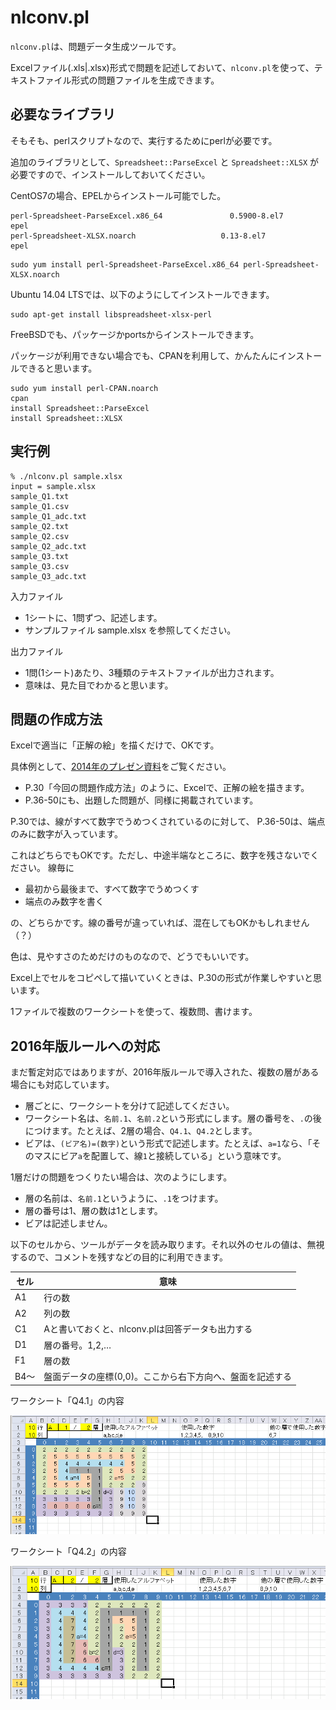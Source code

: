# nlconv.pl

`nlconv.pl`は、問題データ生成ツールです。

Excelファイル(.xls|.xlsx)形式で問題を記述しておいて、`nlconv.pl`を使って、テキストファイル形式の問題ファイルを生成できます。


## 必要なライブラリ

そもそも、perlスクリプトなので、実行するためにperlが必要です。

追加のライブラリとして、`Spreadsheet::ParseExcel` と `Spreadsheet::XLSX` が必要ですので、インストールしておいてください。

CentOS7の場合、EPELからインストール可能でした。

```
perl-Spreadsheet-ParseExcel.x86_64               0.5900-8.el7               epel
perl-Spreadsheet-XLSX.noarch                   0.13-8.el7                   epel
```

```
sudo yum install perl-Spreadsheet-ParseExcel.x86_64 perl-Spreadsheet-XLSX.noarch
```

Ubuntu 14.04 LTSでは、以下のようにしてインストールできます。
```
sudo apt-get install libspreadsheet-xlsx-perl
```


FreeBSDでも、パッケージかportsからインストールできます。

パッケージが利用できない場合でも、CPANを利用して、かんたんにインストールできると思います。

```
sudo yum install perl-CPAN.noarch
cpan
install Spreadsheet::ParseExcel
install Spreadsheet::XLSX
```

## 実行例

```
% ./nlconv.pl sample.xlsx
input = sample.xlsx
sample_Q1.txt
sample_Q1.csv
sample_Q1_adc.txt
sample_Q2.txt
sample_Q2.csv
sample_Q2_adc.txt
sample_Q3.txt
sample_Q3.csv
sample_Q3_adc.txt
```

入力ファイル

- 1シートに、1問ずつ、記述します。
- サンプルファイル sample.xlsx を参照してください。

出力ファイル

- 1問(1シート)あたり、3種類のテキストファイルが出力されます。
- 意味は、見た目でわかると思います。


## 問題の作成方法

Excelで適当に「正解の絵」を描くだけで、OKです。

具体例として、[2014年のプレゼン資料](http://www.sig-sldm.org/DC2014/slides.pdf)をご覧ください。

- P.30「今回の問題作成方法」のように、Excelで、正解の絵を描きます。
- P.36-50にも、出題した問題が、同様に掲載されています。

P.30では、線がすべて数字でうめつくされているのに対して、
P.36-50は、端点のみに数字が入っています。

これはどちらでもOKです。ただし、中途半端なところに、数字を残さないでください。
線毎に

- 最初から最後まで、すべて数字でうめつくす
- 端点のみ数字を書く

の、どちらかです。線の番号が違っていれば、混在してもOKかもしれません（？）

色は、見やすさのためだけのものなので、どうでもいいです。

Excel上でセルをコピペして描いていくときは、P.30の形式が作業しやすいと思います。

1ファイルで複数のワークシートを使って、複数問、書けます。


## 2016年版ルールへの対応

まだ暫定対応ではありますが、2016年版ルールで導入された、複数の層がある場合にも対応しています。

- 層ごとに、ワークシートを分けて記述してください。
- ワークシート名は、`名前.1`、`名前.2`という形式にします。層の番号を、`.`の後につけます。たとえば、2層の場合、`Q4.1`、`Q4.2`とします。
- ビアは、`(ビア名)=(数字)`という形式で記述します。たとえば、`a=1`なら、「そのマスにビア`a`を配置して、線`1`と接続している」という意味です。

1層だけの問題をつくりたい場合は、次のようにします。

- 層の名前は、`名前.1`というように、`.1`をつけます。
- 層の番号は1、層の数は1とします。
- ビアは記述しません。

以下のセルから、ツールがデータを読み取ります。それ以外のセルの値は、無視するので、コメントを残すなどの目的に利用できます。

| セル | 意味 |
|------|------|
|A1    |行の数|
|A2    |列の数|
|C1    |Aと書いておくと、nlconv.plは回答データも出力する|
|D1    |層の番号。1,2,…|
|F1    |層の数|
|B4〜  |盤面データの座標(0,0)。ここから右下方向へ、盤面を記述する|


ワークシート「Q4.1」の内容

![ワークシートQ4.1](sample_Q4_1.png)

ワークシート「Q4.2」の内容

![ワークシートQ4.2](sample_Q4_2.png)
